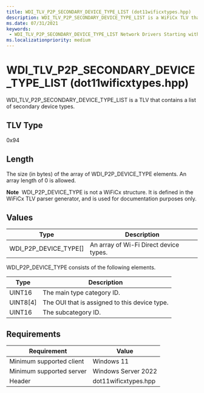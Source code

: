 ```yaml
---
title: WDI_TLV_P2P_SECONDARY_DEVICE_TYPE_LIST (dot11wificxtypes.hpp)
description: WDI_TLV_P2P_SECONDARY_DEVICE_TYPE_LIST is a WiFiCx TLV that contains a list of secondary device types.
ms.date: 07/31/2021
keywords:
 - WDI_TLV_P2P_SECONDARY_DEVICE_TYPE_LIST Network Drivers Starting with Windows Vista
ms.localizationpriority: medium
---
```


# WDI\_TLV\_P2P\_SECONDARY\_DEVICE\_TYPE\_LIST (dot11wificxtypes.hpp)


WDI\_TLV\_P2P\_SECONDARY\_DEVICE\_TYPE\_LIST is a TLV that contains a list of secondary device types.

## TLV Type


0x94

## Length


The size (in bytes) of the array of WDI\_P2P\_DEVICE\_TYPE elements. An array length of 0 is allowed.

**Note**  WDI\_P2P\_DEVICE\_TYPE is not a WiFiCx structure. It is defined in the WiFiCx TLV parser generator, and is used for documentation purposes only.

 

## Values


| Type                       | Description                            |
|----------------------------|----------------------------------------|
| WDI\_P2P\_DEVICE\_TYPE\[\] | An array of Wi-Fi Direct device types. |

 

WDI\_P2P\_DEVICE\_TYPE consists of the following elements.

| Type       | Description                                   |
|------------|-----------------------------------------------|
| UINT16     | The main type category ID.                    |
| UINT8\[4\] | The OUI that is assigned to this device type. |
| UINT16     | The subcategory ID.                           |

 

## Requirements

|Requirement|Value|
|--- |--- |
|Minimum supported client|Windows 11|
|Minimum supported server|Windows Server 2022|
|Header|dot11wificxtypes.hpp|

 

 




